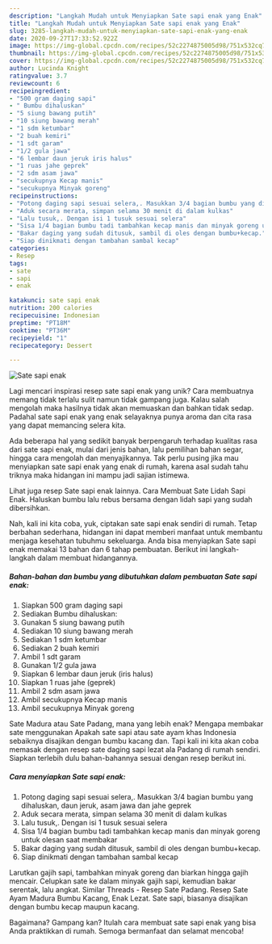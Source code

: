 ```yaml
---
description: "Langkah Mudah untuk Menyiapkan Sate sapi enak yang Enak"
title: "Langkah Mudah untuk Menyiapkan Sate sapi enak yang Enak"
slug: 3285-langkah-mudah-untuk-menyiapkan-sate-sapi-enak-yang-enak
date: 2020-09-27T17:33:52.922Z
image: https://img-global.cpcdn.com/recipes/52c2274875005d98/751x532cq70/sate-sapi-enak-foto-resep-utama.jpg
thumbnail: https://img-global.cpcdn.com/recipes/52c2274875005d98/751x532cq70/sate-sapi-enak-foto-resep-utama.jpg
cover: https://img-global.cpcdn.com/recipes/52c2274875005d98/751x532cq70/sate-sapi-enak-foto-resep-utama.jpg
author: Lucinda Knight
ratingvalue: 3.7
reviewcount: 6
recipeingredient:
- "500 gram daging sapi"
- " Bumbu dihaluskan"
- "5 siung bawang putih"
- "10 siung bawang merah"
- "1 sdm ketumbar"
- "2 buah kemiri"
- "1 sdt garam"
- "1/2 gula jawa"
- "6 lembar daun jeruk iris halus"
- "1 ruas jahe geprek"
- "2 sdm asam jawa"
- "secukupnya Kecap manis"
- "secukupnya Minyak goreng"
recipeinstructions:
- "Potong daging sapi sesuai selera,. Masukkan 3/4 bagian bumbu yang dihaluskan, daun jeruk, asam jawa dan jahe geprek"
- "Aduk secara merata, simpan selama 30 menit di dalam kulkas"
- "Lalu tusuk,. Dengan isi 1 tusuk sesuai selera"
- "Sisa 1/4 bagian bumbu tadi tambahkan kecap manis dan minyak goreng untuk olesan saat membakar"
- "Bakar daging yang sudah ditusuk, sambil di oles dengan bumbu+kecap."
- "Siap dinikmati dengan tambahan sambal kecap"
categories:
- Resep
tags:
- sate
- sapi
- enak

katakunci: sate sapi enak 
nutrition: 200 calories
recipecuisine: Indonesian
preptime: "PT18M"
cooktime: "PT36M"
recipeyield: "1"
recipecategory: Dessert

---
```



![Sate sapi enak](https://img-global.cpcdn.com/recipes/52c2274875005d98/751x532cq70/sate-sapi-enak-foto-resep-utama.jpg)

Lagi mencari inspirasi resep sate sapi enak yang unik? Cara membuatnya memang tidak terlalu sulit namun tidak gampang juga. Kalau salah mengolah maka hasilnya tidak akan memuaskan dan bahkan tidak sedap. Padahal sate sapi enak yang enak selayaknya punya aroma dan cita rasa yang dapat memancing selera kita.

Ada beberapa hal yang sedikit banyak berpengaruh terhadap kualitas rasa dari sate sapi enak, mulai dari jenis bahan, lalu pemilihan bahan segar, hingga cara mengolah dan menyajikannya. Tak perlu pusing jika mau menyiapkan sate sapi enak yang enak di rumah, karena asal sudah tahu triknya maka hidangan ini mampu jadi sajian istimewa.

Lihat juga resep Sate sapi enak lainnya. Cara Membuat Sate Lidah Sapi Enak. Haluskan bumbu lalu rebus bersama dengan lidah sapi yang sudah dibersihkan.


Nah, kali ini kita coba, yuk, ciptakan sate sapi enak sendiri di rumah. Tetap berbahan sederhana, hidangan ini dapat memberi manfaat untuk membantu menjaga kesehatan tubuhmu sekeluarga. Anda bisa menyiapkan Sate sapi enak memakai 13 bahan dan 6 tahap pembuatan. Berikut ini langkah-langkah dalam membuat hidangannya.

<!--inarticleads1-->

##### Bahan-bahan dan bumbu yang dibutuhkan dalam pembuatan Sate sapi enak:

1. Siapkan 500 gram daging sapi
1. Sediakan  Bumbu dihaluskan:
1. Gunakan 5 siung bawang putih
1. Sediakan 10 siung bawang merah
1. Sediakan 1 sdm ketumbar
1. Sediakan 2 buah kemiri
1. Ambil 1 sdt garam
1. Gunakan 1/2 gula jawa
1. Siapkan 6 lembar daun jeruk (iris halus)
1. Siapkan 1 ruas jahe (geprek)
1. Ambil 2 sdm asam jawa
1. Ambil secukupnya Kecap manis
1. Ambil secukupnya Minyak goreng


Sate Madura atau Sate Padang, mana yang lebih enak? Mengapa membakar sate menggunakan Apakah sate sapi atau sate ayam khas Indonesia sebaiknya disajikan dengan bumbu kacang dan. Tapi kali ini kita akan coba memasak dengan resep sate daging sapi lezat ala Padang di rumah sendiri. Siapkan terlebih dulu bahan-bahannya sesuai dengan resep berikut ini. 

<!--inarticleads2-->

##### Cara menyiapkan Sate sapi enak:

1. Potong daging sapi sesuai selera,. Masukkan 3/4 bagian bumbu yang dihaluskan, daun jeruk, asam jawa dan jahe geprek
1. Aduk secara merata, simpan selama 30 menit di dalam kulkas
1. Lalu tusuk,. Dengan isi 1 tusuk sesuai selera
1. Sisa 1/4 bagian bumbu tadi tambahkan kecap manis dan minyak goreng untuk olesan saat membakar
1. Bakar daging yang sudah ditusuk, sambil di oles dengan bumbu+kecap.
1. Siap dinikmati dengan tambahan sambal kecap


Larutkan gajih sapi, tambahkan minyak goreng dan biarkan hingga gajih mencair. Celupkan sate ke dalam minyak gajih sapi, kemudian bakar serentak, lalu angkat. Similar Threads - Resep Sate Padang. Resep Sate Ayam Madura Bumbu Kacang, Enak Lezat. Sate sapi, biasanya disajikan dengan bumbu kecap maupun kacang. 

Bagaimana? Gampang kan? Itulah cara membuat sate sapi enak yang bisa Anda praktikkan di rumah. Semoga bermanfaat dan selamat mencoba!
